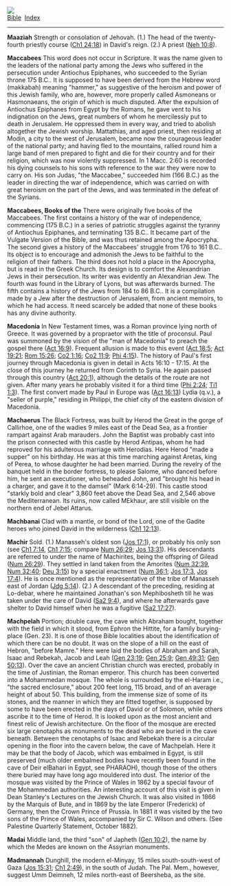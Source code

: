 [![](../../cdshop/ithlogo.png)](../../index)  
[Bible](../index)  [Index](index) 

------------------------------------------------------------------------

<span id="000">**Maaziah**</span> Strength or consolation of Jehovah.
(1.) The head of the twenty-fourth priestly course ([Ch1
24:18](../kjv/ch1024.htm#018)) in David's reign. (2.) A priest ([Neh
10:8](../kjv/neh010.htm#008)).

<span id="001">**Maccabees**</span> This word does not occur in
Scripture. It was the name given to the leaders of the national party
among the Jews who suffered in the persecution under Antiochus
Epiphanes, who succeeded to the Syrian throne 175 B.C.. It is supposed
to have been derived from the Hebrew word (makkabah) meaning "hammer,"
as suggestive of the heroism and power of this Jewish family, who are,
however, more properly called Asmoneans or Hasmonaeans, the origin of
which is much disputed. After the expulsion of Antiochus Epiphanes from
Egypt by the Romans, he gave vent to his indignation on the Jews, great
numbers of whom he mercilessly put to death in Jerusalem. He oppressed
them in every way, and tried to abolish altogether the Jewish worship.
Mattathias, and aged priest, then residing at Modin, a city to the west
of Jerusalem, became now the courageous leader of the national party;
and having fled to the mountains, rallied round him a large band of men
prepared to fight and die for their country and for their religion,
which was now violently suppressed. In 1 Macc. 2:60 is recorded his
dying counsels to his sons with reference to the war they were now to
carry on. His son Judas, "the Maccabee," succeeded him (166 B.C.) as the
leader in directing the war of independence, which was carried on with
great heroism on the part of the Jews, and was terminated in the defeat
of the Syrians.

<span id="002">**Maccabees, Books of the**</span> There were originally
five books of the Maccabees. The first contains a history of the war of
independence, commencing (175 B.C.) in a series of patriotic struggles
against the tyranny of Antiochus Epiphanes, and terminating 135 B.C.. It
became part of the Vulgate Version of the Bible, and was thus retained
among the Apocrypha. The second gives a history of the Maccabees'
struggle from 176 to 161 B.C.. Its object is to encourage and admonish
the Jews to be faithful to the religion of their fathers. The third does
not hold a place in the Apocrypha, but is read in the Greek Church. Its
design is to comfort the Alexandrian Jews in their persecution. Its
writer was evidently an Alexandrian Jew. The fourth was found in the
Library of Lyons, but was afterwards burned. The fifth contains a
history of the Jews from 184 to 86 B.C.. It is a compilation made by a
Jew after the destruction of Jerusalem, from ancient memoirs, to which
he had access. It need scarcely be added that none of these books has
any divine authority.

<span id="003">**Macedonia**</span> In New Testament times, was a Roman
province lying north of Greece. It was governed by a propraetor with the
title of proconsul. Paul was summoned by the vision of the "man of
Macedonia" to preach the gospel there ([Act
16:9](../kjv/act016.htm#009)). Frequent allusion is made to this event
([Act 18:5](../kjv/act018.htm#005); [Act 19:21](../kjv/act019.htm#021);
[Rom 15:26](../kjv/rom015.htm#026); [Co2 1:16](../kjv/co2001.htm#016);
[Co2 11:9](../kjv/co2011.htm#009); [Phi 4:15](../kjv/phi004.htm#015)).
The history of Paul's first journey through Macedonia is given in detail
in Acts 16:10 - 17:15. At the close of this journey he returned from
Corinth to Syria. He again passed through this country ([Act
20:1](../kjv/act020.htm#001)), although the details of the route are not
given. After many years he probably visited it for a third time ([Phi
2:24](../kjv/phi002.htm#024); [Ti1 1:3](../kjv/ti1001.htm#003)). The
first convert made by Paul in Europe was ([Act
16:13](../kjv/act016.htm#013)) Lydia (q.v.), a "seller of purple,"
residing in Philippi, the chief city of the eastern division of
Macedonia.

<span id="004">**Machaerus**</span> The Black Fortress, was built by
Herod the Great in the gorge of Callirhoe, one of the wadies 9 miles
east of the Dead Sea, as a frontier rampart against Arab marauders. John
the Baptist was probably cast into the prison connected with this castle
by Herod Antipas, whom he had reproved for his adulterous marriage with
Herodias. Here Herod "made a supper" on his birthday. He was at this
time marching against Aretas, king of Perea, to whose daughter he had
been married. During the revelry of the banquet held in the border
fortress, to please Salome, who danced before him, he sent an
executioner, who beheaded John, and "brought his head in a charger, and
gave it to the damsel" (Mark 6:14-29). This castle stood "starkly bold
and clear" 3,860 feet above the Dead Sea, and 2,546 above the
Mediterranean. Its ruins, now called MEkhaur, are still visible on the
northern end of Jebel Attarus.

<span id="005">**Machbanai**</span> Clad with a mantle, or bond of the
Lord, one of the Gadite heroes who joined David in the wilderness ([Ch1
12:13](../kjv/ch1012.htm#013)).

<span id="006">**Machir**</span> Sold. (1.) Manasseh's oldest son ([Jos
17:1](../kjv/jos017.htm#001)), or probably his only son (see [Ch1
7:14](../kjv/ch1007.htm#014), [Ch1 7:15](../kjv/ch1007.htm#015); compare
[Num 26:29](../kjv/num026.htm#029); [Jos 13:31](../kjv/jos013.htm#031)).
His descendants are referred to under the name of Machirites, being the
offspring of Gilead ([Num 26:29](../kjv/num026.htm#029)). They settled
in land taken from the Amorites ([Num 32:39](../kjv/num032.htm#039),
[Num 32:40](../kjv/num032.htm#040); [Deu 3:15](../kjv/deu003.htm#015))
by a special enactment ([Num 36:1](../kjv/num036.htm#001); [Jos
17:3](../kjv/jos017.htm#003), [Jos 17:4](../kjv/jos017.htm#004)). He is
once mentioned as the representative of the tribe of Manasseh east of
Jordan ([Jdg 5:14](../kjv/jdg005.htm#014)). (2.) A descendant of the
preceding, residing at Lo-debar, where he maintained Jonathan's son
Mephibosheth till he was taken under the care of David ([Sa2
9:4](../kjv/sa2009.htm#004)), and where he afterwards gave shelter to
David himself when he was a fugitive ([Sa2
17:27](../kjv/sa2017.htm#027)).

<span id="007">**Machpelah**</span> Portion; double cave, the cave which
Abraham bought, together with the field in which it stood, from Ephron
the Hittite, for a family burying-place (Gen. 23). It is one of those
Bible localities about the identification of which there can be no
doubt. It was on the slope of a hill on the east of Hebron, "before
Mamre." Here were laid the bodies of Abraham and Sarah, Isaac and
Rebekah, Jacob and Leah ([Gen 23:19](../kjv/gen023.htm#019); [Gen
25:9](../kjv/gen025.htm#009); [Gen 49:31](../kjv/gen049.htm#031); [Gen
50:13](../kjv/gen050.htm#013)). Over the cave an ancient Christian
church was erected, probably in the time of Justinian, the Roman
emperor. This church has been converted into a Mohammedan mosque. The
whole is surrounded by the el-Haram i.e., "the sacred enclosure," about
200 feet long, 115 broad, and of an average height of about 50. This
building, from the immense size of some of its stones, and the manner in
which they are fitted together, is supposed by some to have been erected
in the days of David or of Solomon, while others ascribe it to the time
of Herod. It is looked upon as the most ancient and finest relic of
Jewish architecture. On the floor of the mosque are erected six large
cenotaphs as monuments to the dead who are buried in the cave beneath.
Between the cenotaphs of Isaac and Rebekah there is a circular opening
in the floor into the cavern below, the cave of Machpelah. Here it may
be that the body of Jacob, which was embalmed in Egypt, is still
preserved (much older embalmed bodies have recently been found in the
cave of Deir elBahari in Egypt, see PHARAOH), though those of the others
there buried may have long ago mouldered into dust. The interior of the
mosque was visited by the Prince of Wales in 1862 by a special favour of
the Mohammedan authorities. An interesting account of this visit is
given in Dean Stanley's Lectures on the Jewish Church. It was also
visited in 1866 by the Marquis of Bute, and in 1869 by the late Emperor
(Frederick) of Germany, then the Crown Prince of Prussia. In 1881 it was
visited by the two sons of the Prince of Wales, accompanied by Sir C.
Wilson and others. (See Palestine Quarterly Statement, October 1882).

<span id="008">**Madai**</span> Middle land, the third "son" of Japheth
([Gen 10:2](../kjv/gen010.htm#002)), the name by which the Medes are
known on the Assyrian monuments.

<span id="009">**Madmannah**</span> Dunghill, the modern el-Minyay, 15
miles south-south-west of Gaza ([Jos 15:31](../kjv/jos015.htm#031); [Ch1
2:49](../kjv/ch1002.htm#049)), in the south of Judah. The Pal. Mem.,
however, suggest Umm Deimneh, 12 miles north-east of Beersheba, as the
site.
